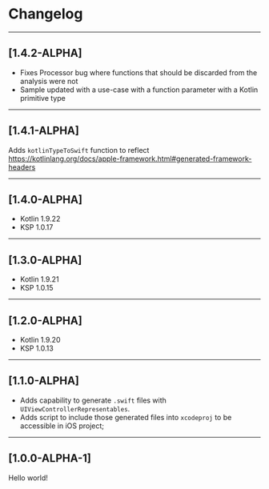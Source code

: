 # Changelog
---

## [1.4.2-ALPHA]

- Fixes Processor bug where functions that should be discarded from the analysis were not
- Sample updated with a use-case with a function parameter with a Kotlin primitive type

---

## [1.4.1-ALPHA]

Adds `kotlinTypeToSwift` function to reflect https://kotlinlang.org/docs/apple-framework.html#generated-framework-headers

---

## [1.4.0-ALPHA]

- Kotlin 1.9.22
- KSP 1.0.17

---

## [1.3.0-ALPHA]

- Kotlin 1.9.21
- KSP 1.0.15

---

## [1.2.0-ALPHA]

- Kotlin 1.9.20
- KSP 1.0.13

---

## [1.1.0-ALPHA]

- Adds capability to generate `.swift` files with `UIViewControllerRepresentables`.
- Adds script to include those generated files into `xcodeproj` to be accessible in iOS project;

---

## [1.0.0-ALPHA-1]

Hello world!
